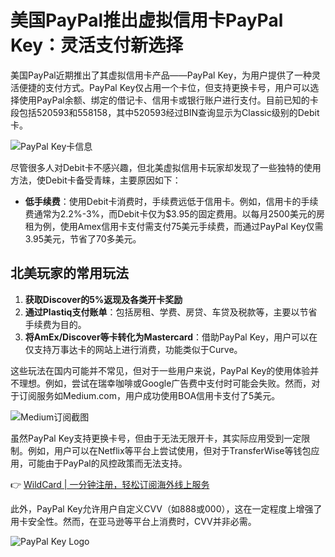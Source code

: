 # 美国PayPal推出虚拟信用卡PayPal Key：灵活支付新选择

美国PayPal近期推出了其虚拟信用卡产品——PayPal Key，为用户提供了一种灵活便捷的支付方式。PayPal Key仅占用一个卡位，但支持更换卡号，用户可以选择使用PayPal余额、绑定的借记卡、信用卡或银行账户进行支付。目前已知的卡段包括520593和558158，其中520593经过BIN查询显示为Classic级别的Debit卡。

![PayPal Key卡信息](https://bbtdd.com/img/4501528542.webp)

尽管很多人对Debit卡不感兴趣，但北美虚拟信用卡玩家却发现了一些独特的使用方法，使Debit卡备受青睐，主要原因如下：

- **低手续费**：使用Debit卡消费时，手续费远低于信用卡。例如，信用卡的手续费通常为2.2%-3%，而Debit卡仅为$3.95的固定费用。以每月2500美元的房租为例，使用Amex信用卡支付需支付75美元手续费，而通过PayPal Key仅需3.95美元，节省了70多美元。

## 北美玩家的常用玩法

1. **获取Discover的5%返现及各类开卡奖励**
2. **通过Plastiq支付账单**：包括房租、学费、房贷、车贷及税款等，主要以节省手续费为目的。
3. **将AmEx/Discover等卡转化为Mastercard**：借助PayPal Key，用户可以在仅支持万事达卡的网站上进行消费，功能类似于Curve。

这些玩法在国内可能并不常见，但对于一些用户来说，PayPal Key的使用体验并不理想。例如，尝试在瑞幸咖啡或Google广告费中支付时可能会失败。然而，对于订阅服务如Medium.com，用户成功使用BOA信用卡支付了5美元。

![Medium订阅截图](https://bbtdd.com/img/6193088146.webp)

虽然PayPal Key支持更换卡号，但由于无法无限开卡，其实际应用受到一定限制。例如，用户可以在Netflix等平台上尝试使用，但对于TransferWise等钱包应用，可能由于PayPal的风控政策而无法支持。

👉 [WildCard | 一分钟注册，轻松订阅海外线上服务](https://bbtdd.com/WildCard)

此外，PayPal Key允许用户自定义CVV（如888或000），这在一定程度上增强了用卡安全性。然而，在亚马逊等平台上消费时，CVV并非必需。

![PayPal Key Logo](https://bbtdd.com/img/35075500895755.webp)
